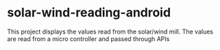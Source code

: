 # solar-wind-reading-android
This project displays the values read from the solar/wind mill. The values are read from a micro controller and passed through APIs
